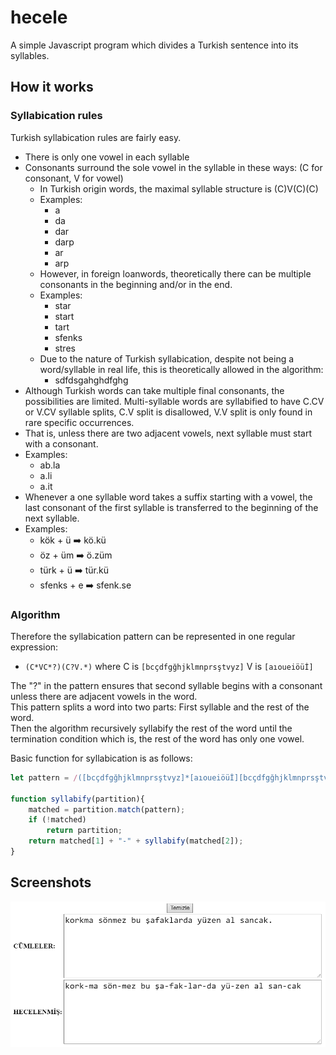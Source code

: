 # hecele
A simple Javascript program which divides a Turkish sentence into its syllables.  

## How it works

### Syllabication rules
Turkish syllabication rules are fairly easy.  
- There is only one vowel in each syllable  
- Consonants surround the sole vowel in the syllable in these ways: (C for consonant, V for vowel)
    - In Turkish origin words, the maximal syllable structure is (C)V(C)(C)
    - Examples: 
        - a
        - da
        - dar
        - darp 
        - ar
        - arp
     - However, in foreign loanwords, theoretically there can be multiple consonants in the beginning and/or in the end.
     - Examples:
        - star
        - start
        - tart
        - sfenks
        - stres
     - Due to the nature of Turkish syllabication, despite not being a word/syllable in real life, this is theoretically allowed in the algorithm:
        - sdfdsgahghdfghg
 - Although Turkish words can take multiple final consonants, the possibilities are limited. Multi-syllable words are syllabified to have C.CV or V.CV syllable splits, C.V split is disallowed, V.V split is only found in rare specific occurrences.
 - That is, unless there are two adjacent vowels, next syllable must start with a consonant.
 - Examples:
     - ab.la
     - a.li
     - a.it
 - Whenever a one syllable word takes a suffix starting with a vowel, the last consonant of the first syllable is transferred to the beginning of the next syllable.
 - Examples:
     - kök + ü ➡️ kö.kü 
     - öz + üm ➡️ ö.züm
     - türk + ü ➡️ tür.kü
     - sfenks + e ➡️ sfenk.se

### Algorithm
Therefore the syllabication pattern can be represented in one regular expression:  
- `(C*VC*?)(C?V.*)` where C is `[bcçdfgğhjklmnprsştvyz]` V is `[aıoueiöüİ]`  

The "?" in the pattern ensures that second syllable begins with a consonant unless there are adjacent vowels in the word.   
This pattern splits a word into two parts: First syllable and the rest of the word.  
Then the algorithm recursively syllabify the rest of the word until the termination condition which is, the rest of the word has only one vowel.  

Basic function for syllabication is as follows:    
```javascript
let pattern = /([bcçdfgğhjklmnprsştvyz]*[aıoueiöüİ][bcçdfgğhjklmnprsştvyz]*?)([bcçdfgğhjklmnprsştvyz]?[aıoueiöüİ].*)/i;

function syllabify(partition){
    matched = partition.match(pattern);
    if (!matched) 
        return partition;
    return matched[1] + "-" + syllabify(matched[2]);
}
```

## Screenshots
![](screenshot.png)
